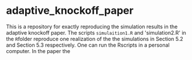 # adaptive_knockoff_paper
This is a repository for exactly reproducing the simulation results in the adaptive knockoff paper. The scripts `simulaition1.R` and 'simulation2.R' in the `R`folder reproduce one realization of the the simulations in Section 5.2 and Section 5.3 respectively. One can run the Rscripts in a personal computer. In the paper the 
